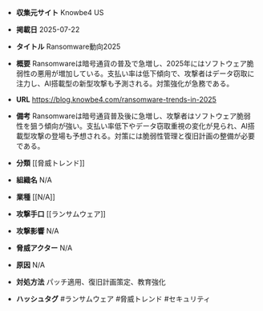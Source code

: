 - **収集元サイト**
Knowbe4 US

- **掲載日**
2025-07-22

- **タイトル**
Ransomware動向2025

- **概要**
Ransomwareは暗号通貨の普及で急増し、2025年にはソフトウェア脆弱性の悪用が増加している。支払い率は低下傾向で、攻撃者はデータ窃取に注力し、AI搭載型の新型攻撃も予測される。対策強化が急務である。

- **URL**
https://blog.knowbe4.com/ransomware-trends-in-2025

- **備考**
Ransomwareは暗号通貨普及後に急増し、攻撃者はソフトウェア脆弱性を狙う傾向が強い。支払い率低下やデータ窃取重視の変化が見られ、AI搭載型攻撃の登場も予想される。対策には脆弱性管理と復旧計画の整備が必要である。

- **分類**
[[脅威トレンド]]

- **組織名**
N/A

- **業種**
[[N/A]]

- **攻撃手口**
[[ランサムウェア]]

- **攻撃影響**
N/A

- **脅威アクター**
N/A

- **原因**
N/A

- **対処方法**
パッチ適用、復旧計画策定、教育強化

- **ハッシュタグ**
#ランサムウェア #脅威トレンド #セキュリティ
